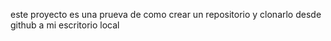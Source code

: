 este proyecto es una prueva de como crear un repositorio y clonarlo desde github a mi escritorio local
